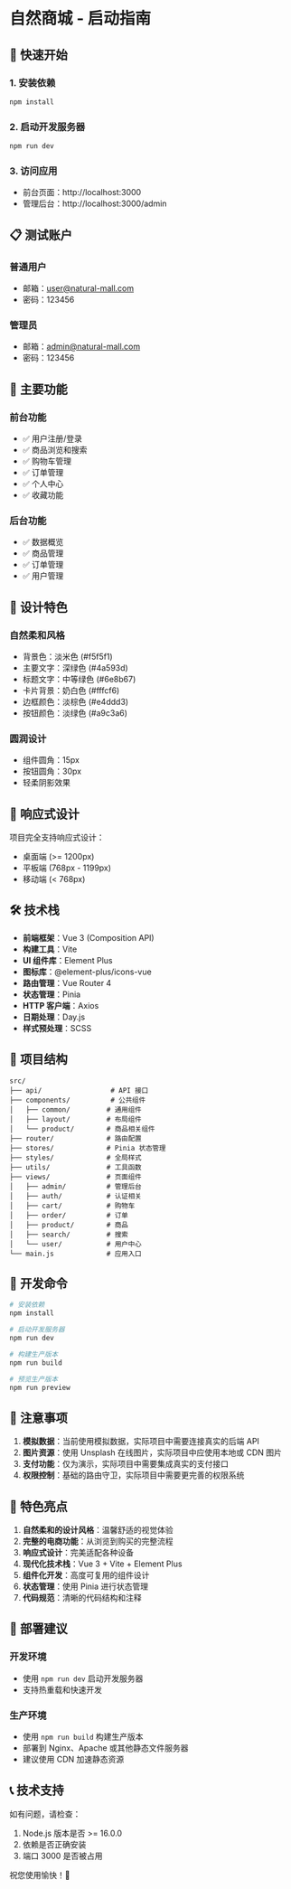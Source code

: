 # 自然商城 - 启动指南

## 🚀 快速开始

### 1. 安装依赖
```bash
npm install
```

### 2. 启动开发服务器
```bash
npm run dev
```

### 3. 访问应用
- 前台页面：http://localhost:3000
- 管理后台：http://localhost:3000/admin

## 📋 测试账户

### 普通用户
- 邮箱：user@natural-mall.com
- 密码：123456

### 管理员
- 邮箱：admin@natural-mall.com
- 密码：123456

## 🎯 主要功能

### 前台功能
- ✅ 用户注册/登录
- ✅ 商品浏览和搜索
- ✅ 购物车管理
- ✅ 订单管理
- ✅ 个人中心
- ✅ 收藏功能

### 后台功能
- ✅ 数据概览
- ✅ 商品管理
- ✅ 订单管理
- ✅ 用户管理

## 🎨 设计特色

### 自然柔和风格
- 背景色：淡米色 (#f5f5f1)
- 主要文字：深绿色 (#4a593d)
- 标题文字：中等绿色 (#6e8b67)
- 卡片背景：奶白色 (#fffcf6)
- 边框颜色：淡棕色 (#e4ddd3)
- 按钮颜色：淡绿色 (#a9c3a6)

### 圆润设计
- 组件圆角：15px
- 按钮圆角：30px
- 轻柔阴影效果

## 📱 响应式设计

项目完全支持响应式设计：
- 桌面端 (>= 1200px)
- 平板端 (768px - 1199px)
- 移动端 (< 768px)

## 🛠️ 技术栈

- **前端框架**：Vue 3 (Composition API)
- **构建工具**：Vite
- **UI 组件库**：Element Plus
- **图标库**：@element-plus/icons-vue
- **路由管理**：Vue Router 4
- **状态管理**：Pinia
- **HTTP 客户端**：Axios
- **日期处理**：Day.js
- **样式预处理**：SCSS

## 📁 项目结构

```
src/
├── api/                 # API 接口
├── components/          # 公共组件
│   ├── common/         # 通用组件
│   ├── layout/         # 布局组件
│   └── product/        # 商品相关组件
├── router/             # 路由配置
├── stores/             # Pinia 状态管理
├── styles/             # 全局样式
├── utils/              # 工具函数
├── views/              # 页面组件
│   ├── admin/          # 管理后台
│   ├── auth/           # 认证相关
│   ├── cart/           # 购物车
│   ├── order/          # 订单
│   ├── product/        # 商品
│   ├── search/         # 搜索
│   └── user/           # 用户中心
└── main.js             # 应用入口
```

## 🔧 开发命令

```bash
# 安装依赖
npm install

# 启动开发服务器
npm run dev

# 构建生产版本
npm run build

# 预览生产版本
npm run preview
```

## 📝 注意事项

1. **模拟数据**：当前使用模拟数据，实际项目中需要连接真实的后端 API
2. **图片资源**：使用 Unsplash 在线图片，实际项目中应使用本地或 CDN 图片
3. **支付功能**：仅为演示，实际项目中需要集成真实的支付接口
4. **权限控制**：基础的路由守卫，实际项目中需要更完善的权限系统

## 🌟 特色亮点

1. **自然柔和的设计风格**：温馨舒适的视觉体验
2. **完整的电商功能**：从浏览到购买的完整流程
3. **响应式设计**：完美适配各种设备
4. **现代化技术栈**：Vue 3 + Vite + Element Plus
5. **组件化开发**：高度可复用的组件设计
6. **状态管理**：使用 Pinia 进行状态管理
7. **代码规范**：清晰的代码结构和注释

## 🚀 部署建议

### 开发环境
- 使用 `npm run dev` 启动开发服务器
- 支持热重载和快速开发

### 生产环境
- 使用 `npm run build` 构建生产版本
- 部署到 Nginx、Apache 或其他静态文件服务器
- 建议使用 CDN 加速静态资源

## 📞 技术支持

如有问题，请检查：
1. Node.js 版本是否 >= 16.0.0
2. 依赖是否正确安装
3. 端口 3000 是否被占用

祝您使用愉快！🎉
